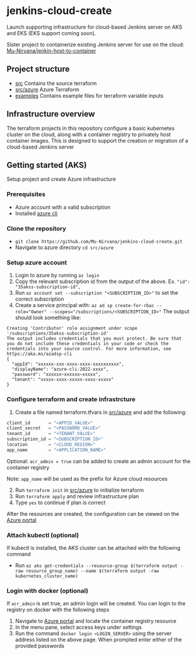 
# jenkins-cloud-create
Launch supporting infrastructure for cloud-based Jenkins server on AKS and EKS (EKS support coming soon).

Sister project to containerize existing Jenkins server for use on the cloud: [Mu-Nirvana/jenkin-host-to-container](https://github.com/Mu-Nirvana/jenkins-host-to-container)

## Project structure
* [src](src) Contains the source terraform
* [src/azure](src/azure) Azure Terraform
* [examples](examples) Contains example files for terraform variable inputs

## Infrastructure overview
The terraform projects in this repository configure a basic kubernetes cluster on the cloud, along with a container registry to privately host container images. This is designed to support the creation or migration of a cloud-based Jenkins server

## Getting started (AKS)
Setup project and create Azure infrastructure

### Prerequisites
* Azure account with a valid subscription
* Installed [azure cli](https://docs.microsoft.com/en-us/cli/azure/install-azure-cli)

### Clone the repository
* `git clone https://github.com/Mu-Nirvana/jenkins-cloud-create.git`
* Navigate to azure directory `cd src/azure`

### Setup azure account
1. Login to azure by running `az login`
2. Copy the relevant subscription id from the output of the above. Ex. `"id": "35akss-subscription-id",`
3. Run `az account set --subscription "<SUBSCRIPTION_ID>"` to set the correct subscription
4. Create a service principal with: `az ad sp create-for-rbac --role="Owner" --scopes="/subscriptions/<SUBSCRIPTION_ID>"`
	The output should look something like: 
```
Creating 'Contributor' role assignment under scope '/subscriptions/35akss-subscription-id'
The output includes credentials that you must protect. Be sure that you do not include these credentials in your code or check the credentials into your source control. For more information, see https://aka.ms/azadsp-cli
{
  "appId": "xxxxxx-xxx-xxxx-xxxx-xxxxxxxxxx",
  "displayName": "azure-cli-2022-xxxx",
  "password": "xxxxxx~xxxxxx~xxxxx",
  "tenant": "xxxxx-xxxx-xxxxx-xxxx-xxxxx"
}
```
### Configure terraform and create infrastrcture
1. Create a file named terraform.tfvars in [src/azure](src/azure) and add the following:
``` tf
client_id       = "<APPID_VALUE>"
client_secret   = "<PASSWORD_VALUE>"
tenant_id       = "<TENANT_VALUE>"
subscription_id = "<SUBSCRIPTION_ID>"
location        = "<CLOUD_REGION>"
app_name        = "<APPLICATION_NAME>"
```
Optional: `acr_admin = true` can be added to create an admin account for the container registry

Note: `app_name` will be used as the prefix for Azure cloud resources

2. Run `terraform init` in [src/azure](src/azure) to initialize terraform
3. Run `terraform apply` and review infrastructure plan
4. Type `yes` to continue if plan is correct

After the resources are created, the configuration can be viewed on the [Azure portal](https://portal.azure.com/)

### Attach kubectl (optional)
If kubectl is installed, the AKS cluster can be attached with the following command
* Run `az aks get-credentials --resource-group $(terraform output -raw resource_group_name) --name $(terraform output -raw kubernetes_cluster_name)`

### Login with docker (optional)
If `acr_admin` is set true, an admin login will be created. You can login to the registry on docker with the following steps
1. Navigate to [Azure portal](https://portal.azure.com/) and locate the container registry resource
2. In the menu pane, select access keys under settings
3. Run the command `docker login <LOGIN_SERVER>` using the server address listed on the above page. When prompted enter either of the provided passwords
